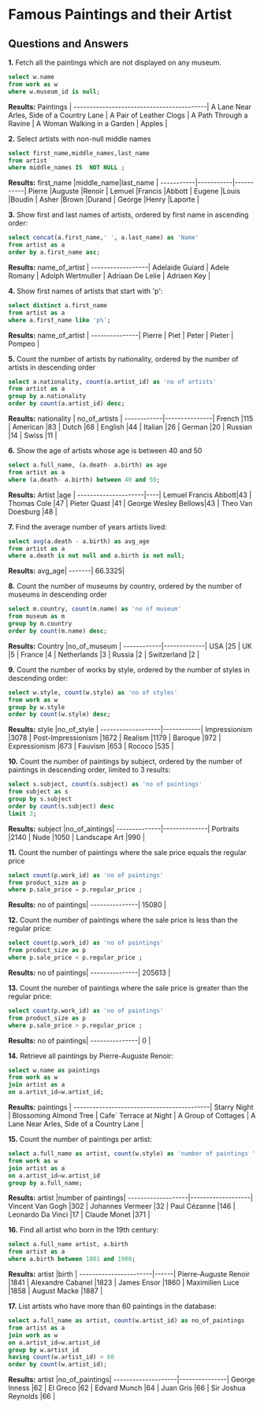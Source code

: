 # Famous Paintings and their Artist
## Questions and Answers


**1.** Fetch all the paintings which are not displayed on any museum.

````sql
select w.name
from work as w
where w.museum_id is null;
````

**Results:**
Paintings                                 |
------------------------------------------|
A Lane Near Arles, Side of a Country Lane |
A Pair of Leather Clogs                   |
A Path Through a Ravine                   |
A Woman Walking in a Garden               |
Apples                                    |

**2.** Select artists with non-null middle names
````sql
select first_name,middle_names,last_name
from artist
where middle_names IS  NOT NULL ;
````

**Results:**
first_name |middle_name|last_name  |
-----------|-----------|-----------|
Pierre	   |Auguste	   |Renoir     |
Lemuel	   |Francis	   |Abbott     |
Eugene	   |Louis	     |Boudin     |
Asher	     |Brown	     |Durand     |
George     |Henry	     |Laporte    |

**3.** Show first and last names of artists, ordered by first name in ascending order:
````sql
select concat(a.first_name,' ', a.last_name) as 'Name'
from artist as a
order by a.first_name asc;
````
**Results:**
name_of_artist    |
------------------|
Adelaide Guiard   |
Adele Romany      |
Adolph Wertmuller |
Adriaan De Lelie  |
Adriaen Key       |

**4.** Show first names of artists that start with 'p':
````sql
select distinct a.first_name
from artist as a
where a.first_name like 'p%';
````
**Results:**
name_of_artist |
---------------|
Pierre         |
Piet           |
Peter          |
Pieter         |
Pompeo         |

**5.** Count the number of artists by nationality, ordered by the number of artists in descending order

````sql
select a.nationality, count(a.artist_id) as 'no of artists'
from artist as a
group by a.nationality
order by count(a.artist_id) desc;
````

**Results:**
nationality | no_of_artists |
------------|---------------|
French	    |115            |
American	  |83             |
Dutch	      |68             |
English   	|44             |
Italian   	|26             |
German      |20             |
Russian    	|14             |
Swiss	      |11             |

**6.** Show the age of artists whose age is between 40 and 50

````sql
select a.full_name, (a.death- a.birth) as age
from artist as a
where (a.death- a.birth) between 40 and 50;
````

**Results:**
Artist               |age |
---------------------|----|
Lemuel Francis Abbott|43  |
Thomas Cole	         |47  |
Pieter Quast	       |41  |
George Wesley Bellows|43  |
Theo Van Doesburg	   |48  |

**7.** Find the average number of years artists lived:
````sql
select avg(a.death - a.birth) as avg_age
from artist as a
where a.death is not null and a.birth is not null;
````
**Results:**
avg_age|
-------|
66.3325|

**8.** Count the number of museums by country, ordered by the number of museums in descending order

````sql
select m.country, count(m.name) as 'no of museum'
from museum as m
group by m.country
order by count(m.name) desc;
````

**Results:**
Country     |no_of_museum |
------------|-------------|
USA	        |25           |
UK	        |5            |
France    	|4            |
Netherlands	|3            |
Russia    	|2            |
Switzerland	|2            |


**9.** Count the number of works by style, ordered by the number of styles in descending order:

````sql
select w.style, count(w.style) as 'no of styles'
from work as w 
group by w.style
order by count(w.style) desc;
````

**Results:**
style              |no_of_style |
-------------------|------------|
Impressionism	     |3078        |
Post-Impressionism |1672        |
Realism	           |1179        |
Baroque	           |972         |
Expressionism	     |673         |
Fauvism	           |653         |
Rococo           	 |535         |

**10.** Count the number of paintings by subject, ordered by the number of paintings in descending order, limited to 3 results:

````sql
select s.subject, count(s.subject) as 'no of paintings'
from subject as s 
group by s.subject
order by count(s.subject) desc
limit 3;
````
**Results:**
subject       |no_of_aintings|
--------------|--------------|
Portraits   	|2140          |
Nude	        |1050          |
Landscape Art	|990           |

**11.** Count the number of paintings where the sale price equals the regular price
````sql
select count(p.work_id) as 'no of paintings'
from product_size as p 
where p.sale_price = p.regular_price ;
````
**Results:**
no of paintings|
---------------|
15080          |

**12.** Count the number of paintings where the sale price is less than the regular price:
````sql
select count(p.work_id) as 'no of paintings'
from product_size as p
where p.sale_price < p.regular_price ;
````
**Results:**
no of paintings|
---------------|
205613         |

**13.** Count the number of paintings where the sale price is greater than the regular price:
````sql
select count(p.work_id) as 'no of paintings'
from product_size as p
where p.sale_price > p.regular_price ;
````
**Results:**
no of paintings|
---------------|
0              |

**14.** Retrieve all paintings by Pierre-Auguste Renoir:
````sql
select w.name as paintings
from work as w
join artist as a
on a.artist_id=w.artist_id;
````
**Results:**
paintings                                  |
-------------------------------------------|
Starry Night                               |
Blossoming Almond Tree                     |
Cafe´ Terrace at Night                     |
A Group of Cottages                        |
A Lane Near Arles, Side of a Country Lane  |

**15.** Count the number of paintings per artist:
````sql
select a.full_name as artist, count(w.style) as 'number of paintings '
from work as w
join artist as a
on a.artist_id=w.artist_id
group by a.full_name;
````
**Results:**
artist             |number of paintings|
-------------------|-------------------|
Vincent Van Gogh	 |302                |
Johannes Vermeer	 |32                 |
Paul Cézanne	     |146                |
Leonardo Da Vinci  |17                 |
Claude Monet	     |371                |

**16.** Find all artist who born in the 19th century:
````sql
select a.full_name artist, a.birth
from artist as a
where a.birth between 1801 and 1900;
````
**Results:**
artist                 |birth |
-----------------------|------|
Pierre-Auguste Renoir	 |1841  |
Alexandre Cabanel	     |1823  |
James Ensor	           |1860  |
Maximilien Luce	       |1858  |
August Macke	         |1887  |

**17.** List artists who have more than 60 paintings in the database:
````sql
select a.full_name as artist, count(w.artist_id) as no_of_paintings
from artist as a
join work as w
on a.artist_id=w.artist_id
group by w.artist_id
having count(w.artist_id) > 60
order by count(w.artist_id);
````
**Results:**
artist              |no_of_paintings|
--------------------|---------------|
George Inness	      |62             |
El Greco	          |62             |
Edvard Munch     	  |64             |
Juan Gris	          |66             |
Sir Joshua Reynolds	|66             |

